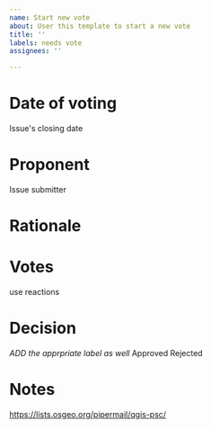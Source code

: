 ```yaml
---
name: Start new vote
about: User this template to start a new vote
title: ''
labels: needs vote
assignees: ''

---
```


Date of voting
===========
Issue's closing date

Proponent
========
Issue submitter

Rationale
=======

Votes
=====
use reactions

Decision
=======
*ADD the apprpriate label as well*
Approved Rejected

Notes
=====
https://lists.osgeo.org/pipermail/qgis-psc/
